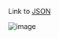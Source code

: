 Link to [JSON](secops1/dashboard.json)

![image](https://github.com/user-attachments/assets/a9e410d4-b2ec-4b4a-b103-b26668d84a61)
